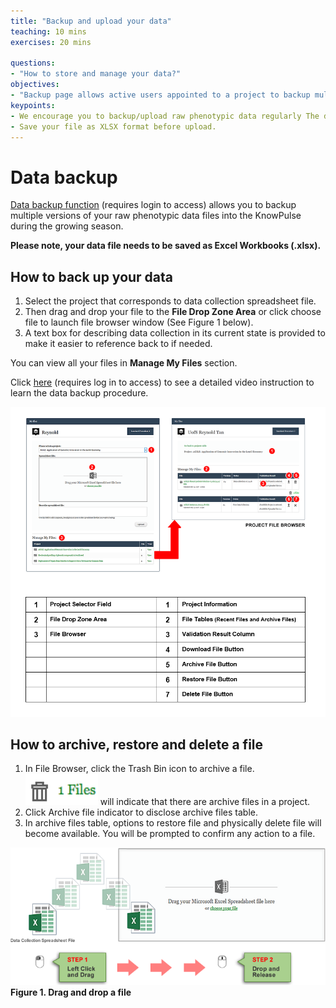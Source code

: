 ```yaml
---
title: "Backup and upload your data"
teaching: 10 mins
exercises: 20 mins
 
questions:
- "How to store and manage your data?"
objectives:
- "Backup page allows active users appointed to a project to backup multiple versions of their data collection spreadsheet file into the server before submitting them to the module through the upload data page."
keypoints:
- We encourage you to backup/upload raw phenotypic data regularly The data is expected to be raw, so do not worry about cleanning it up between backups or for upload.
- Save your file as XLSX format before upload. 
---
```


# Data backup
[Data backup function](https://knowpulse.usask.ca/phenotypes/raw/backup) (requires login to access) allows you to backup multiple versions of your raw phenotypic data files into the KnowPulse during the growing season. 

**Please note, your data file needs to be saved as Excel Workbooks (.xlsx).**

## How to back up your data
1. Select the project that corresponds to data collection spreadsheet file. 
2. Then drag and drop your file to the **File Drop Zone Area** or click choose file to launch file browser window (See Figure 1 below). 
3. A text box for describing data collection in its current state is provided to make it easier to reference back to if needed. 

You can view all your files in **Manage My Files** section.

Click [here](https://knowpulse.usask.ca/portal/sites/default/files/tutorial_files/rawpheno_videos/rawpheno_backup.mp4) (requires log in to access) to see a detailed video instruction to learn the data backup procedure.  

![Screenshot of main code listing](../fig/howto-upload-raw-phenotypic-data.11.png)
## How to archive, restore and delete a file
1.	In File Browser, click the Trash Bin icon to archive a file. ![Screenshot of main code listing](../fig/howto-upload-raw-phenotypic-data.16.png) will indicate that there are archive files in a project.
2.	Click Archive file indicator to disclose archive files table.
3.	In archive files table, options to restore file and physically delete file will become available. You will be prompted to confirm any action to a file.



![Screenshot of main code listing](../fig/howto-upload-raw-phenotypic-data.12.png)
**Figure 1. Drag and drop a file**










